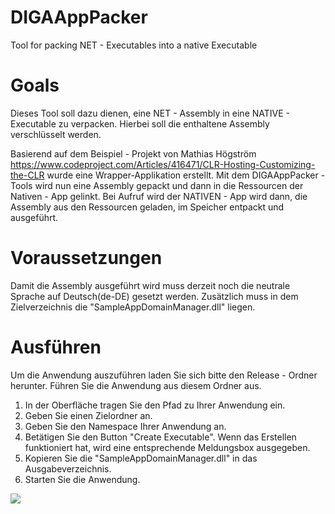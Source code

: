 # DIGAAppPacker
Tool for packing NET - Executables into a native Executable

# Goals
Dieses Tool soll dazu dienen, eine NET - Assembly in eine NATIVE - Executable zu verpacken. Hierbei soll die enthaltene Assembly verschlüsselt werden.

Basierend auf dem Beispiel - Projekt von Mathias Högström  https://www.codeproject.com/Articles/416471/CLR-Hosting-Customizing-the-CLR
wurde eine Wrapper-Applikation erstellt. Mit dem DIGAAppPacker - Tools wird nun eine Assembly gepackt und dann in die Ressourcen der Nativen - App gelinkt. Bei Aufruf wird der NATIVEN - App wird dann, die Assembly aus den Ressourcen geladen, im Speicher entpackt und ausgeführt.

# Voraussetzungen
Damit die Assembly ausgeführt wird muss derzeit noch die neutrale Sprache auf Deutsch(de-DE) gesetzt werden.
Zusätzlich muss in dem Zielverzeichnis die "SampleAppDomainManager.dll" liegen.

# Ausführen
Um die Anwendung auszuführen laden Sie sich bitte den Release - Ordner herunter.
Führen Sie die Anwendung aus diesem Ordner aus.

1) In der Oberfläche tragen Sie den Pfad zu Ihrer Anwendung ein.
2) Geben Sie einen Zielordner an.
3) Geben Sie den Namespace Ihrer Anwendung an.
4) Betätigen Sie den Button "Create Executable". Wenn das Erstellen funktioniert hat, wird eine entsprechende Meldungsbox ausgegeben.
5) Kopieren Sie die "SampleAppDomainManager.dll" in das Ausgabeverzeichnis.
6) Starten Sie die Anwendung.

<image src="Doku/Screeshot.png"/>





